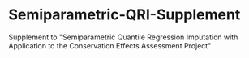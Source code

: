 # Semiparametric-QRI-Supplement
Supplement to "Semiparametric Quantile Regression Imputation with Application to the Conservation Effects Assessment Project"
